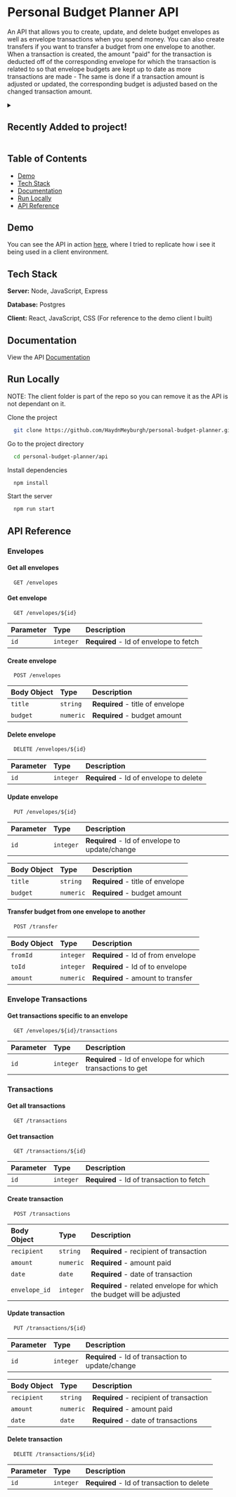 
# Personal Budget Planner API

An API that allows you to create, update, and delete budget envelopes as well as envelope transactions when you spend money. You can also create transfers if you want to transfer a budget from one envelope to another. When a transaction is created, the amount "paid" for the transaction is deducted off of the corresponding envelope for which the transaction is related to so that envelope budgets are kept up to date as more transactions are made - The same is done if a transaction amount is adjusted or updated, the corresponding budget is adjusted based on the changed transaction amount.

<details>
<summary><h2>Recently Added to project!</h2></summary>
<br>
I recently added onto the project by building a frontend in React to see how the API could potentially be utilised within a project. I also think it gives a nice understanding of how the API works. For ease I included the frontend into this repository, but the main focus is still the API.

I decided to host the frontend on Netlify and the server and database on Railway as both are easy to setup and offer really good free options for hosting which is great for me right now (Not to mention the incredible ease, and speed, of spinning up a Postgres database on Railway).
</details>

## Table of Contents
<!--ts-->
   * [Demo](#demo)
   * [Tech Stack](#tech-stack)
   * [Documentation](#documentation)
   * [Run Locally](#run-locally)
   * [API Reference](#api-reference)
<!--te-->

## Demo

You can see the API in action [here](https://personal-budget-planner.netlify.app/), where I tried to replicate how i see it being used in a client environment.

## Tech Stack

**Server:** Node, JavaScript, Express

**Database:** Postgres

**Client:** React, JavaScript, CSS (For reference to the demo client I built)

## Documentation

View the API [Documentation](https://budget-planner-api.up.railway.app/docs/)


## Run Locally
NOTE: The client folder is part of the repo so you can remove it as the API is not dependant on it.

Clone the project

```bash
  git clone https://github.com/HaydnMeyburgh/personal-budget-planner.git
```

Go to the project directory

```bash
  cd personal-budget-planner/api
```

Install dependencies

```bash
  npm install
```

Start the server

```bash                           
  npm run start
```

## API Reference
### **Envelopes**
#### Get all envelopes

```http
  GET /envelopes
```

#### Get envelope

```http
  GET /envelopes/${id}
```

| Parameter | Type     | Description                       |
| :-------- | :------- | :-------------------------------- |
| `id`      | `integer` | **Required** - Id of envelope to fetch |

#### Create envelope

```http
  POST /envelopes
```

| Body Object | Type     | Description                       |
| :-------- | :------- | :-------------------------------- |
| `title`      | `string` | **Required** - title of envelope |
| `budget`      | `numeric` | **Required** - budget amount |

#### Delete envelope

```http
  DELETE /envelopes/${id}
```

| Parameter | Type     | Description                       |
| :-------- | :------- | :-------------------------------- |
| `id`      | `integer` | **Required** - Id of envelope to delete |

#### Update envelope

```http
  PUT /envelopes/${id}
```

| Parameter | Type     | Description                       |
| :-------- | :------- | :-------------------------------- |
| `id`      | `integer` | **Required** - Id of envelope to update/change|

| Body Object | Type     | Description                       |
| :-------- | :------- | :-------------------------------- |
| `title`      | `string` | **Required** - title of envelope |
| `budget`      | `numeric` | **Required** - budget amount |

#### Transfer budget from one envelope to another

```http
  POST /transfer
```

| Body Object | Type     | Description                       |
| :-------- | :------- | :-------------------------------- |
| `fromId`      | `integer` | **Required** - Id of from envelope |
| `toId`      | `integer` | **Required** - Id of to envelope |
| `amount`      | `numeric` | **Required** - amount to transfer |


### **Envelope Transactions**

#### Get transactions specific to an envelope

```http
  GET /envelopes/${id}/transactions
```

| Parameter | Type     | Description                       |
| :-------- | :------- | :-------------------------------- |
| `id`      | `integer` | **Required** - Id of envelope for which transactions to get|

### **Transactions**

#### Get all transactions

```http
  GET /transactions
```
#### Get transaction

```http
  GET /transactions/${id}
```

| Parameter | Type     | Description                       |
| :-------- | :------- | :-------------------------------- |
| `id`      | `integer` | **Required** - Id of transaction to fetch|

#### Create transaction

```http
  POST /transactions
```

| Body Object | Type     | Description                       |
| :-------- | :------- | :-------------------------------- |
| `recipient`| `string` | **Required** - recipient of transaction |
| `amount`| `numeric` | **Required** - amount paid |
| `date` | `date` | **Required** - date of transaction |
| `envelope_id` | `integer` | **Required** - related envelope for which the budget will be adjusted |

#### Update transaction

```http
  PUT /transactions/${id}
```

| Parameter | Type     | Description                       |
| :-------- | :------- | :-------------------------------- |
| `id`      | `integer` | **Required** - Id of transaction to update/change|

| Body Object | Type     | Description                       |
| :-------- | :------- | :-------------------------------- |
| `recipient`| `string` | **Required** - recipient of transaction |
| `amount`   | `numeric` | **Required** - amount paid |
| `date`     | `date` | **Required** - date of transactions |

#### Delete transaction

```http
  DELETE /transactions/${id}
```

| Parameter | Type     | Description                       |
| :-------- | :------- | :-------------------------------- |
| `id`      | `integer` | **Required** - Id of transaction to delete |

